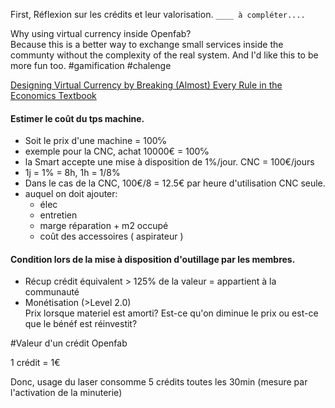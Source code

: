 First, 
Réflexion sur les crédits et leur valorisation. `____ à compléter.... `

Why using virtual currency inside Openfab?   
Because this is a better way to exchange small services inside the communty without the complexity of the real system. 
And I'd like this to be more fun too. #gamification #chalenge 

[Designing Virtual Currency by Breaking (Almost) Every Rule in the Economics Textbook](http://www.gdcvault.com/play/1015666/Designing-Virtual-Currency-by-Breaking)



#### Estimer le coût du tps machine.

+ Soit le prix d'une machine = 100℅
+ exemple pour la CNC, achat 10000€ = 100℅
+ la Smart accepte une mise à disposition de 1%/jour. CNC = 100€/jours
+ 1j = 1% = 8h, 1h = 1/8%
+ Dans le cas de la CNC, 100€/8 = 12.5€ par heure d'utilisation CNC seule.
+ auquel on doit ajouter: 
	- élec 
	- entretien 
	- marge réparation + m2 occupé 
	- coût des accessoires ( aspirateur )

#### Condition lors de la mise à disposition d'outillage par les membres. 
+ Récup crédit équivalent > 125% de la valeur = appartient à la communauté
+ Monétisation (>Level 2.0)  
Prix lorsque materiel est amorti? Est-ce qu'on diminue le prix ou est-ce que le bénéf est réinvestit?

#Valeur d'un crédit Openfab

1 crédit = 1€

Donc, usage du laser consomme 5 crédits toutes les 30min (mesure par l'activation de la minuterie)

